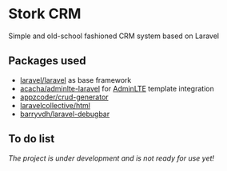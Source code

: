 # Stork CRM

Simple and old-school fashioned CRM system based on Laravel

## Packages used
* [laravel/laravel](https://github.com/laravel/laravel) as base framework
* [acacha/adminlte-laravel](https://github.com/acacha/adminlte-laravel) for [AdminLTE](https://github.com/almasaeed2010/AdminLTE) template integration
* [appzcoder/crud-generator](https://github.com/appzcoder/crud-generator)
* [laravelcollective/html](https://github.com/LaravelCollective/html)
* [barryvdh/laravel-debugbar](https://github.com/barryvdh/laravel-debugbar)

## To do list
*The project is under development and is not ready for use yet!*